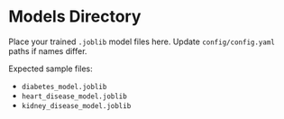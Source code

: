 # Models Directory

Place your trained `.joblib` model files here. Update `config/config.yaml` paths if names differ.

Expected sample files:
- `diabetes_model.joblib`
- `heart_disease_model.joblib`
- `kidney_disease_model.joblib`
